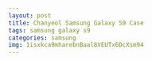 ```yaml
---
layout: post
title: Chanyeol Samsung Galaxy S9 Case
tags: samsung galaxy s9
categories: samsung
img: 1isxkca9mharebnBaal8VEUTx6DcXsm94
---
```

